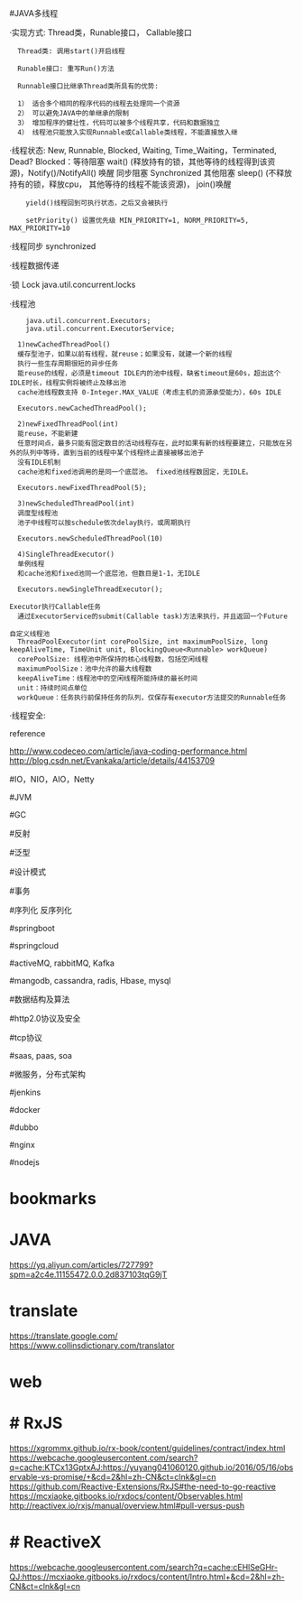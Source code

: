 #JAVA多线程

 ·实现方式: Thread类，Runable接口， Callable接口
 
      Thread类: 调用start()开启线程
      
      Runable接口: 重写Run()方法
      
      Runnable接口比继承Thread类所具有的优势:
      
      1） 适合多个相同的程序代码的线程去处理同一个资源
      2） 可以避免JAVA中的单继承的限制
      3） 增加程序的健壮性，代码可以被多个线程共享，代码和数据独立
      4） 线程池只能放入实现Runnable或Callable类线程，不能直接放入继
      
 ·线程状态: New, Runnable, Blocked, Waiting, Time_Waiting，Terminated, Dead?
        Blocked：等待阻塞 wait() (释放持有的锁，其他等待的线程得到该资源)，Notify()/NotifyAll() 唤醒
                         同步阻塞 Synchronized
                         其他阻塞 sleep() (不释放持有的锁，释放cpu， 其他等待的线程不能该资源)， join()唤醒
        
        yield()线程回到可执行状态，之后又会被执行
        
        setPriority() 设置优先级 MIN_PRIORITY=1, NORM_PRIORITY=5, MAX_PRIORITY=10
    
 ·线程同步 synchronized
 
 ·线程数据传递
 
 ·锁 Lock java.util.concurrent.locks
 
 ·线程池
        
        java.util.concurrent.Executors;
        java.util.concurrent.ExecutorService;
        
      1)newCachedThreadPool()
      缓存型池子，如果以前有线程，就reuse；如果没有，就建一个新的线程
      执行一些生存周期很短的异步任务
      能reuse的线程，必须是timeout IDLE内的池中线程，缺省timeout是60s，超出这个IDLE时长，线程实例将被终止及移出池
      cache池线程数支持 0-Integer.MAX_VALUE（考虑主机的资源承受能力），60s IDLE
      
      Executors.newCachedThreadPool();
      
      2)newFixedThreadPool(int)
      能reuse，不能新建
      任意时间点，最多只能有固定数目的活动线程存在，此时如果有新的线程要建立，只能放在另外的队列中等待，直到当前的线程中某个线程终止直接被移出池子
      没有IDLE机制
      cache池和fixed池调用的是同一个底层池。 fixed池线程数固定，无IDLE。
      
      Executors.newFixedThreadPool(5);
      
      3)newScheduledThreadPool(int)
      调度型线程池
      池子中线程可以按schedule依次delay执行，或周期执行
      
      Executors.newScheduledThreadPool(10)
      
      4)SingleThreadExecutor()
      单例线程
      和cache池和fixed池同一个底层池，但数目是1-1，无IDLE
      
      Executors.newSingleThreadExecutor();
      
    Executor执行Callable任务
      通过ExecutorService的submit(Callable task)方法来执行，并且返回一个Future
      
    自定义线程池
      ThreadPoolExecutor(int corePoolSize, int maximumPoolSize, long keepAliveTime, TimeUnit unit, BlockingQueue<Runnable> workQueue)
      corePoolSize: 线程池中所保持的核心线程数，包括空闲线程
      maximumPoolSize：池中允许的最大线程数
      keepAliveTime：线程池中的空闲线程所能持续的最长时间
      unit：持续时间点单位
      workQueue：任务执行前保持任务的队列，仅保存有executor方法提交的Runnable任务
 
 ·线程安全: 
 
 reference
 
 http://www.codeceo.com/article/java-coding-performance.html
 http://blog.csdn.net/Evankaka/article/details/44153709
 

#IO，NIO，AIO，Netty

#JVM

#GC

#反射

#泛型

#设计模式

#事务

#序列化 反序列化

#springboot

#springcloud

#activeMQ, rabbitMQ, Kafka

#mangodb, cassandra, radis, Hbase, mysql

#数据结构及算法

#http2.0协议及安全

#tcp协议

#saas, paas, soa

#微服务，分布式架构

#jenkins

#docker

#dubbo

#nginx

#nodejs

# bookmarks
# JAVA
https://yq.aliyun.com/articles/727799?spm=a2c4e.11155472.0.0.2d837103tqG9jT

# translate  
https://translate.google.com/  
https://www.collinsdictionary.com/translator  

# web  
# # RxJS  
https://xgrommx.github.io/rx-book/content/guidelines/contract/index.html  
https://webcache.googleusercontent.com/search?q=cache:KTCx13GptxAJ:https://yuyang041060120.github.io/2016/05/16/observable-vs-promise/+&cd=2&hl=zh-CN&ct=clnk&gl=cn  
https://github.com/Reactive-Extensions/RxJS#the-need-to-go-reactive  
https://mcxiaoke.gitbooks.io/rxdocs/content/Observables.html   
http://reactivex.io/rxjs/manual/overview.html#pull-versus-push  
# # ReactiveX
https://webcache.googleusercontent.com/search?q=cache:cEHlSeGHr-QJ:https://mcxiaoke.gitbooks.io/rxdocs/content/Intro.html+&cd=2&hl=zh-CN&ct=clnk&gl=cn  
